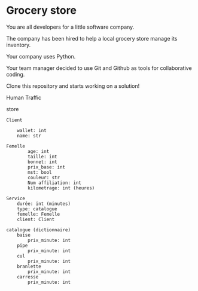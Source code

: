 # Grocery store

You are all developers for a little software company.

The company has been hired to help a local grocery store manage its 
inventory.

Your company uses Python.

Your team manager decided to use Git and Github as tools for 
collaborative coding.

Clone this repository and starts working on a solution!




Human Traffic 

store 

	Client
	
		wallet: int
		name: str

	Femelle
			age: int
			taille: int
			bonnet: int
			prix_base: int			
			mst: bool 
			couleur: str
			Num affiliation: int
			kilometrage: int (heures)
	
	Service
		durée: int (minutes)
		type: catalogue
		femelle: Femelle
		client: Client
	
	catalogue (dictionnaire)
		baise
			prix_minute: int
		pipe
			prix_minute: int
		cul
			prix_minute: int
		branlette
			prix_minute: int
		carresse
			prix_minute: int
			
			
	